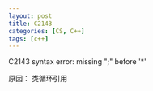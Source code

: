 ```yaml
---
layout: post
title: C2143
categories: [CS, C++]
tags: [c++]
---
```


C2143 syntax error: missing ";" before '*'

原因： 类循环引用
